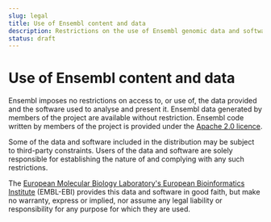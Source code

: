 ```yaml
---
slug: legal
title: Use of Ensembl content and data
description: Restrictions on the use of Ensembl genomic data and software 
status: draft
---
```


# Use of Ensembl content and data

Ensembl imposes no restrictions on access to, or use of, the data provided and the software used to analyse and present it. Ensembl data generated by members of the project are available without restriction. Ensembl code written by members of the project is provided under the [Apache 2.0 licence](software-license.md).

Some of the data and software included in the distribution may be subject to third-party constraints. Users of the data and software are solely responsible for establishing the nature of and complying with any such restrictions.

The [European Molecular Biology Laboratory's European Bioinformatics Institute](http://www.ebi.ac.uk/) (EMBL-EBI) provides this data and software in good faith, but make no warranty, express or implied, nor assume any legal liability or responsibility for any purpose for which they are used.
